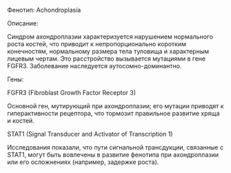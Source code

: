 Фенотип: Achondroplasia

Описание:

Синдром ахондроплазии характеризуется нарушением нормального роста костей, что приводит к непропорционально коротким конечностям, нормальному размера тела туловища и характерным лицевым чертам. Это расстройство вызывается мутациями в гене FGFR3. Заболевание наследуется аутосомно-доминантно.

Гены:

FGFR3 (Fibroblast Growth Factor Receptor 3)

Основной ген, мутирующий при ахондроплазии; его мутации приводят к гиперактивности рецептора, что тормозит правильное развитие хряща и костей.

STAT1 (Signal Transducer and Activator of Transcription 1)

Исследования показали, что пути сигнальной трансдукции, связанные с STAT1, могут быть вовлечены в развитие фенотипа при ахондроплазии или его осложнениях (например, задержке роста).

